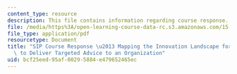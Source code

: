 ```yaml
---
content_type: resource
description: This file contains information regarding course response.
file: /media/https%3A/open-learning-course-data-rc.s3.amazonaws.com/15-es718-global-health-innovation-delivering-targeted-advice-to-an-organization-in-the-field-spring-2015/bcf25eed95af00295884e479652465ec_MIT15_ES718S15_SangthSIP.pdf
file_type: application/pdf
resourcetype: Document
title: "SIP Course Response \u2013 Mapping the Innovation Landscape for Global Health\
  \ to Deliver Targeted Advice to an Organization"
uid: bcf25eed-95af-0029-5884-e479652465ec
---
```

